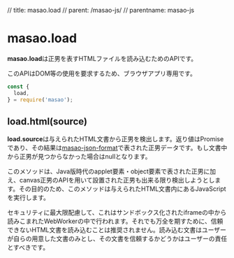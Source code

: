 // title: masao.load
// parent: /masao-js/
// parentname: masao-js

# masao.load

**masao.load**は正男を表すHTMLファイルを読み込むためのAPIです。

このAPIはDOM等の使用を要求するため、ブラウザアプリ専用です。

```js
const {
  load,
} = require('masao');
```

## load.html(source)
**load.source**は与えられたHTML文書から正男を検出します。返り値はPromiseであり、その結果は[masao-json-format](/masao-json-format/)で表された正男データです。もし文書中から正男が見つからなかった場合はnullとなります。

このメソッドは、Java版時代のapplet要素・object要素で表された正男に加え、canvas正男のAPIを用いて設置された正男も出来る限り検出しようとします。その目的のため、このメソッドは与えられたHTML文書内にあるJavaScriptを実行します。

セキュリティに最大限配慮して、これはサンドボックス化されたiframeの中から読みこまれたWebWorkerの中で行われます。それでも万全を期すために、信頼できないHTML文書を読み込むことは推奨されません。読み込む文書はユーザーが自らの用意した文書のみとし、その文書を信頼するかどうかはユーザーの責任とすべきです。
